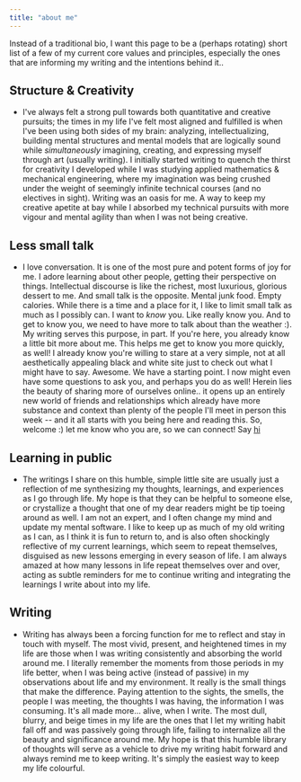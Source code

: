 ```yaml
---
title: "about me"
---
```


Instead of a traditional bio, I want this page to be a (perhaps rotating) short list of a few of my current core values and principles, especially the ones that are informing my writing and the intentions behind it.. 


## Structure & Creativity 
- I've always felt a strong pull towards both quantitative and creative pursuits; the times in my life I've felt most aligned and fulfilled is when I've been using both sides of my brain: analyzing, intellectualizing, building mental structures and mental models that are logically sound while _simultaneously_ imagining, creating, and expressing myself through art (usually writing). I initially started writing to quench the thirst for creativity I developed while I was studying applied mathematics & mechanical engineering, where my imagination was being crushed under the weight of seemingly infinite technical courses (and no electives in sight). Writing was an oasis for me. A way to keep my creative apetite at bay while I absorbed my technical pursuits with more vigour and mental agility than when I was not being creative.

## Less small talk
- I love conversation. It is one of the most pure and potent forms of joy for me. I adore learning about other people, getting their perspective on things. Intellectual discourse is like the richest, most luxurious, glorious dessert to me. And small talk is the opposite. Mental junk food. Empty calories. While there is a time and a place for it, I like to limit small talk as much as I possibly can. I want to *know* you. Like really know you. And to get to know you, we need to have more to talk about than the weather :). My writing serves this purpose, in part. If you're here, you already know a little bit more about me. This helps me get to know you more quickly, as well! I already know you're willing to stare at a very simple, not at all aesthetically appealing black and white site just to check out what I might have to say. Awesome. We have a starting point. I now might even have some questions to ask you, and perhaps you do as well! Herein lies the beauty of sharing more of ourselves online.. it opens up an entirely new world of friends and relationships which already have more substance and context than plenty of the people I'll meet in person this week -- and it all starts with you  being here and reading this. So, welcome :) let me know who you are, so we can connect! Say [hi](https://twitter.com/isabelhazan)

## Learning in public
- The writings I share on this humble, simple little site are usually just a reflection of me synthesizing my thoughts, learnings, and experiences as I go through life. My hope is that they can be helpful to someone else, or crystallize a thought that one of my dear readers might be tip toeing around as well. I am not an expert, and I often change my mind and update my mental software. I like to keep up as much of my old writing as I can, as I think it is fun to return to, and is also often shockingly reflective of my current learnings, which seem to repeat themselves, disguised as new lessons emerging in every season of life. I am always amazed at how many lessons in life repeat themselves over and over, acting as subtle reminders for me to continue writing and integrating the learnings I write about into my life.

## Writing
- Writing has always been a forcing function for me to reflect and stay in touch with myself. The most vivid, present, and heightened times in my life are those when I was writing consistently and absorbing the world around me. I literally remember the moments from those periods in my life better, when I was being active (instead of passive) in my observations about life and my environment. It really is the small things that make the difference. Paying attention to the sights, the smells, the people I was meeting, the thoughts I was having, the information I was consuming. It's all made more... alive, when I write. The most dull, blurry, and beige times in my life are the ones that I let my writing habit fall off and was passively going through life, failing to internalize all the beauty and significance around me. My hope is that this humble library of thoughts will serve as a vehicle to drive my writing habit forward and always remind me to keep writing. It's simply the easiest way to keep my life colourful. 
